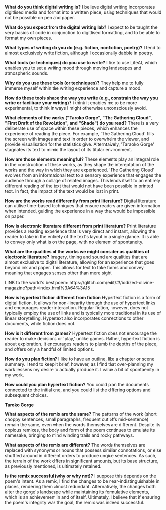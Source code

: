 <p><b>What do you think digital writing is?</b>
I believe digital writing incorporates digitlised media and format into a written piece, using techniques that would not be possible on pen and paper.</p>
<p><b>What do you expect from the digital writing lab?</b>
I expect to be taught the very basics of code in conjunction to digitlised formatting, and to be able to format my own pieces.</p>
<p><b>What types of writing do you do (e.g. fiction, nonfiction, poetry)?</b>
I tend to almost exclusively write fiction, although I occasionally dabble in poetry.</p>
<p><b>What tools (or techniques) do you use to write?</b>
I like to use LifeAt, which enables you to set a writing mood through moving landscapes and atmospheric sounds.</p>
<p><b>Why do you use these tools (or techniques)?</b>
They help me to fully immerse myself within the writing experience and capture a mood.</p>
<p><b>How do these tools shape the way you write (e.g., constrain the way you write or facilitate your writing)?</b>
I think it enables me to be more experimental, to think in ways I might otherwise unconsciously avoid.</p>
<p><b>What elements of the works ("Taroko Gorge", "The Gathering Cloud", "First Draft of the Revolution", and "Shade") do you read?</b>
There is a very deliberate use of space within these pieces, which enhances the experience of reading the piece. For example, 'The Gathering Cloud' fills the screen with images and text in order to overwhelm the viewer, and provide visualisation for the statistics give. Alterntaively, 'Taraoko Gorge' stagnates its text to mimic the layout of its titular environment.</p>
<p><b>How are those elements meaningful?</b>
These elements play an integral role in the construction of these works, as they shape the intereptation of the works and the way in which they are experienced. 'The Gathering Cloud' evolves from an informational text to a sensory experience that engages the audience through a collage of related images. This lends itself to an entirely different reading of the text that would not have been possible in printed text. In fact, the impact of the text would be lost in print.</p>
<p><b>How are the works read differently from print literature?</b>
Digital literature can utilise time-based techniques that ensure readers are given information when intended, guiding the experience in a way that would be impossible on paper.</p>
<p><b>How is electronic literature different from print literature?</b>
Print literature provides a reading experience that is very direct and instant, allowing the reader to take in the entirety of the text's layout in a single glance. It is able to convey only what is on the page, with no element of spontaneity.</p>
<p><b>What are the qualities of the works we might consider as qualities of electronic literature?</b>
Imagery, timing and sound are qualities that are almost exclusive to digital literature, allowing for an experience that goes beyond ink and paper. This allows for text to take forms and convey meaning that engages senses other than mere sight.
<p>LINK to the world's best poem:
https://glitch.com/edit/#!/iodized-olivine-magazine?path=index.html%3A64%3A15</p>
<p><b>How is hypertext fiction different from fiction</b>
Hypertext fiction is a form of digital fiction. It allows for non-linearity through the use of hypertext links and encourages reader interaction. Regular fiction, however, does not typically employ the use of links and is typically more traditional in its use of linear storytelling. Hypertext also incorporates connections to other documents, while fiction does not.</p>
<p><b>How is it different from games?</b>
Hypertext fiction does not encourage the reader to make decisions or 'play,' unlike games. Rather, hypertext fiction is about exploration. It encourages readers to plumb the depths of the piece, and offers only a handful of limited options.</p>
<p><b>How do you plan fiction?</b>
I like to have an outline, like a chapter or scene summary. I tend to keep it brief, however, as I find that over-planning my work lessens my desire to actually produce it. I value a bit of spontaenity in my work.</p>
<p><b>How could you plan hypertext fiction?</b>
You could plan the documents connected to the initial one, and you could list the differing options and subsequent choices.</p>
<p><b>Taroko Gorge</p>
<p>What aspects of the remix are the same?</b>
The patterns of the work (short choppy sentences, small paragraphs, frequent cut offs mid-sentence) remain the same, even when the words themselves are different. Despite its copious remixes, the body and form of the poem continues to emulate its namesake, bringing to mind winding trails and rocky pathways.
<p><b>What aspects of the remix are different?</b>
The words themselves are replaced with synonyms or nouns that possess similiar connotations, or else shuffled around in different orders to produce unqiue sentences. As such, the terrain of the work differs in significant amounts, but its base structure, as previously mentioned, is ultimately retained.
<p><b>Is the remix successful (why or why not)?</b>
I suppose this depends on the poem's intent. As a remix, I find the changes to be near-indistinguishable in places, rendering them almost redundant. Alternatively, the changes both alter the gorge's landscape while maintaining its formulative elements, which is an achievement in and of itself. Ultimately, I believe that if ensuring the poem's integrity was the goal, the remix was indeed successful.
